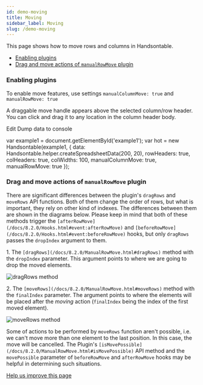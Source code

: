 ```yaml
---
id: demo-moving
title: Moving
sidebar_label: Moving
slug: /demo-moving
---
```


This page shows how to move rows and columns in Handsontable.

*   [Enabling plugins](#enablingPlugins)
*   [Drag and move actions of `manualRowMove` plugin](#manualRowMove)

### Enabling plugins

To enable move features, use settings `manualColumnMove: true` and `manualRowMove: true`

A draggable move handle appears above the selected column/row header. You can click and drag it to any location in the column header body.

Edit Dump data to console

var example1 = document.getElementById('example1'); var hot = new Handsontable(example1, { data: Handsontable.helper.createSpreadsheetData(200, 20), rowHeaders: true, colHeaders: true, colWidths: 100, manualColumnMove: true, manualRowMove: true });

### Drag and move actions of `manualRowMove` plugin

There are significant differences between the plugin's `dragRows` and `moveRows` API functions. Both of them change the order of rows, but what is important, they rely on other kind of indexes. The differences between them are shown in the diagrams below. Please keep in mind that both of these methods trigger the `[afterRowMove](/docs/8.2.0/Hooks.html#event:afterRowMove)` and `[beforeRowMove](/docs/8.2.0/Hooks.html#event:beforeRowMove)` hooks, but only `dragRows` passes the `dropIndex` argument to them.

1\. The `[dragRows](/docs/8.2.0/ManualRowMove.html#dragRows)` method with the `dropIndex` parameter. This argument points to where we are going to drop the moved elements.

![dragRows method](https://handsontable.com/docs/8.2.0/images/drag_action.svg)

2\. The `[moveRows](/docs/8.2.0/ManualRowMove.html#moveRows)` method with the `finalIndex` parameter. The argument points to where the elements will be placed after the _moving_ action (`finalIndex` being the index of the first moved element).

![moveRows method](https://handsontable.com/docs/8.2.0/images/move_action.svg)

Some of actions to be performed by `moveRows` function aren't possible, i.e. we can't move more than one element to the last position. In this case, the move will be cancelled. The Plugin's `[isMovePossible](/docs/8.2.0/ManualRowMove.html#isMovePossible)` API method and the `movePossible` parameter of `beforeRowMove` and `afterRowMove` hooks may be helpful in determining such situations.

[Help us improve this page](https://github.com/handsontable/docs/edit/8.2.0/tutorials/moving.html)
